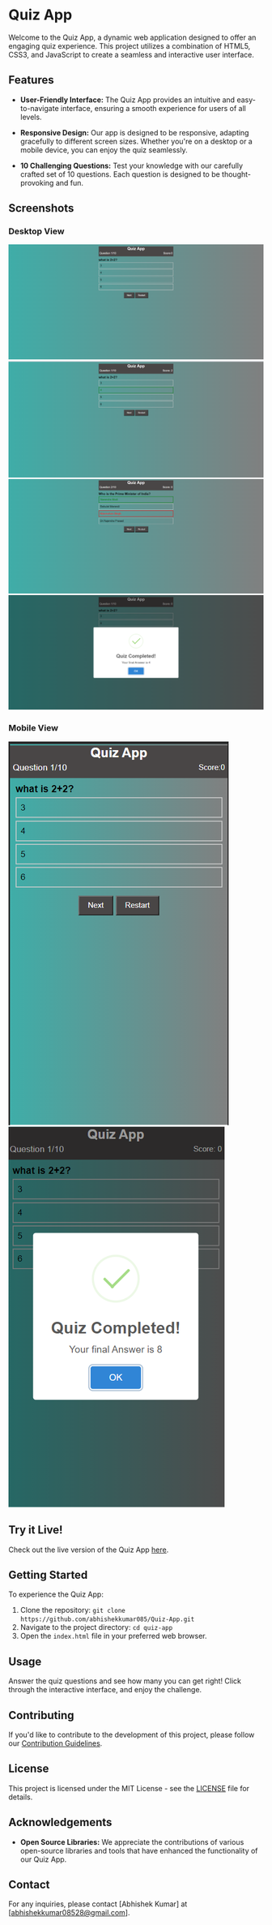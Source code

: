 <!-- ## We created A Quiz-App-

```
We have added 10 question for testing purpose. and its fine for me.It is working As expected
You can also visit my Quiz-App.
```
## Tech Stack Used
```
- HTML5
- Css3
- Javascript
```
## Some Images of My Quiz-App
![Alt text](image.png)
![Alt text](image-4.png)
![Alt text](image-2.png)
![Alt text](image-3.png)

## For Mobile devices
![Alt text](image-5.png)
![Alt text](image-6.png) -->


# Quiz App

Welcome to the Quiz App, a dynamic web application designed to offer an engaging quiz experience. This project utilizes a combination of HTML5, CSS3, and JavaScript to create a seamless and interactive user interface.

## Features

- **User-Friendly Interface:** The Quiz App provides an intuitive and easy-to-navigate interface, ensuring a smooth experience for users of all levels.
  
- **Responsive Design:** Our app is designed to be responsive, adapting gracefully to different screen sizes. Whether you're on a desktop or a mobile device, you can enjoy the quiz seamlessly.

- **10 Challenging Questions:** Test your knowledge with our carefully crafted set of 10 questions. Each question is designed to be thought-provoking and fun.

## Screenshots

### Desktop View
![Desktop Screenshot 1](image.png)
![Desktop Screenshot 2](image-4.png)
![Desktop Screenshot 3](image-2.png)
![Desktop Screenshot 4](image-3.png)

### Mobile View
![Mobile Screenshot 1](image-5.png)
![Mobile Screenshot 2](image-6.png)

## Try it Live!

Check out the live version of the Quiz App [here](https://quiz-app-394i.vercel.app/).


## Getting Started

To experience the Quiz App:

1. Clone the repository: `git clone https://github.com/abhishekkumar085/Quiz-App.git`
2. Navigate to the project directory: `cd quiz-app`
3. Open the `index.html` file in your preferred web browser.

## Usage

Answer the quiz questions and see how many you can get right! Click through the interactive interface, and enjoy the challenge.

## Contributing

If you'd like to contribute to the development of this project, please follow our [Contribution Guidelines](CONTRIBUTING.md).

## License

This project is licensed under the MIT License - see the [LICENSE](LICENSE) file for details.

## Acknowledgements

- **Open Source Libraries:** We appreciate the contributions of various open-source libraries and tools that have enhanced the functionality of our Quiz App.

## Contact

For any inquiries, please contact [Abhishek Kumar] at [abhishekkumar08528@gmail.com].


